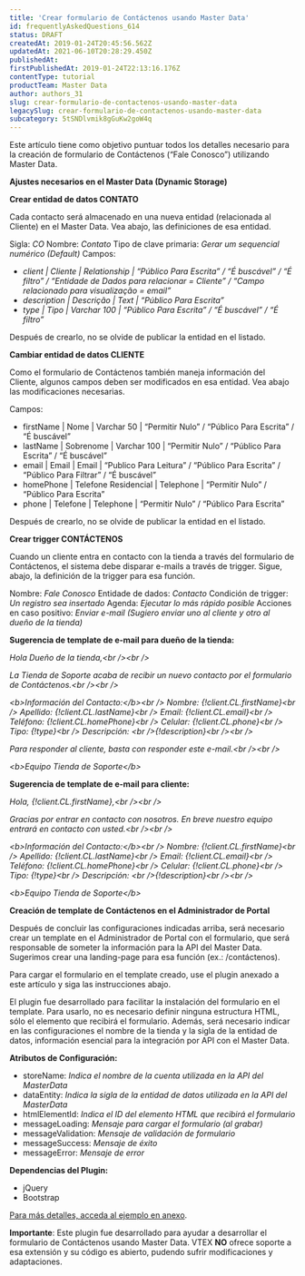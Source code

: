 ```yaml
---
title: 'Crear formulario de Contáctenos usando Master Data'
id: frequentlyAskedQuestions_614
status: DRAFT
createdAt: 2019-01-24T20:45:56.562Z
updatedAt: 2021-06-10T20:28:29.450Z
publishedAt: 
firstPublishedAt: 2019-01-24T22:13:16.176Z
contentType: tutorial
productTeam: Master Data
author: authors_31
slug: crear-formulario-de-contactenos-usando-master-data
legacySlug: crear-formulario-de-contactenos-usando-master-data
subcategory: 5tSNDlvmik8gGuKw2goW4q
---
```


Este artículo tiene como objetivo puntuar todos los detalles necesario para la creación de formulario de Contáctenos (“Fale Conosco”) utilizando Master Data.

**Ajustes necesarios en el Master Data (Dynamic Storage)**

**Crear entidad de datos CONTATO**

Cada contacto será almacenado en una nueva entidad (relacionada al Cliente) en el Master Data. Vea abajo, las definiciones de esa entidad.

Sigla: _CO_
Nombre: _Contato_
Tipo de clave primaria: _Gerar um sequencial numérico (Default)_
Campos:

- _client | Cliente | Relationship | &#8220;Público Para Escrita&#8221; / &#8220;É buscável&#8221; / &#8220;É filtro&#8221; / &#8220;Entidade de Dados para relacionar = Cliente&#8221; / &#8220;Campo relacionado para visualização = email&#8221;_
- _description | Descrição | Text | &#8220;Público Para Escrita&#8221;_
- _type | Tipo | Varchar 100 | &#8220;Público Para Escrita&#8221; / &#8220;É buscável&#8221; / &#8220;É filtro&#8221;_

Después de crearlo, no se olvide de publicar la entidad en el listado.

**Cambiar entidad de datos CLIENTE**

Como el formulario de Contáctenos también maneja información del Cliente, algunos campos deben ser modificados en esa entidad. Vea abajo las modificaciones necesarias.

Campos:

- firstName | Nome | Varchar 50 | &#8220;Permitir Nulo&#8221; / &#8220;Público Para Escrita&#8221; / &#8220;É buscável&#8221;
- lastName | Sobrenome | Varchar 100 | &#8220;Permitir Nulo&#8221; / &#8220;Público Para Escrita&#8221; / &#8220;É buscável&#8221;
- email | Email | Email | &#8220;Publico Para Leitura&#8221; / &#8220;Público Para Escrita&#8221; / &#8220;Público Para Filtrar&#8221; / &#8220;É buscável&#8221;
- homePhone | Telefone Residencial | Telephone | &#8220;Permitir Nulo&#8221; / &#8220;Público Para Escrita&#8221;
- phone | Telefone | Telephone | &#8220;Permitir Nulo&#8221; / &#8220;Público Para Escrita&#8221;

Después de crearlo, no se olvide de publicar la entidad en el listado.

**Crear trigger CONTÁCTENOS**

Cuando un cliente entra en contacto con la tienda a través del formulario de Contáctenos, el sistema debe disparar e-mails a través de trigger. Sigue, abajo, la definición de la trigger para esa función.

Nombre: _Fale Conosco_
Entidade de dados: _Contacto_
Condición de trigger: _Un registro sea insertado_
Agenda: _Ejecutar lo más rápido posible_
Acciones en caso positivo: _Enviar e-mail (Sugiero enviar uno al cliente y otro al dueño de la tienda)_

**Sugerencia de template de e-mail para dueño de la tienda:**

_Hola Dueño de la tienda,&lt;br /&gt;&lt;br /&gt;_

_La Tienda de Soporte acaba de recibir un nuevo contacto por el formulario de Contáctenos.&lt;br /&gt;&lt;br /&gt;_

_&lt;b&gt;Información del Contacto:&lt;/b&gt;&lt;br /&gt;_
_Nombre: {!client.CL.firstName}&lt;br /&gt;_
_Apellido: {!client.CL.lastName}&lt;br /&gt;_
_Email: {!client.CL.email}&lt;br /&gt;_
_Teléfono: {!client.CL.homePhone}&lt;br /&gt;_
_Celular: {!client.CL.phone}&lt;br /&gt;_
_Tipo: {!type}&lt;br /&gt;_
_Descripción: &lt;br /&gt;{!description}&lt;br /&gt;&lt;br /&gt;_

_Para responder al cliente, basta con responder este e-mail.&lt;br /&gt;&lt;br /&gt;_

_&lt;b&gt;Equipo Tienda de Soporte&lt;/b&gt;_

**Sugerencia de template de e-mail para cliente:**

_Hola, {!client.CL.firstName},&lt;br /&gt;&lt;br /&gt;_

_Gracias por entrar en contacto con nosotros. En breve nuestro equipo entrará en contacto con usted.&lt;br /&gt;&lt;br /&gt;_

_&lt;b&gt;Información del Contacto:&lt;/b&gt;&lt;br /&gt;_
_Nombre: {!client.CL.firstName}&lt;br /&gt;_
_Apellido: {!client.CL.lastName}&lt;br /&gt;_
_Email: {!client.CL.email}&lt;br /&gt;_
_Teléfono: {!client.CL.homePhone}&lt;br /&gt;_
_Celular: {!client.CL.phone}&lt;br /&gt;_
_Tipo: {!type}&lt;br /&gt;_
_Descripción: &lt;br /&gt;{!description}&lt;br /&gt;&lt;br /&gt;_

_&lt;b&gt;Equipo Tienda de Soporte&lt;/b&gt;_

**Creación de template de Contáctenos en el Administrador de Portal**

Después de concluir las configuraciones indicadas arriba, será necesario crear un template en el Administrador de Portal con el formulario, que será responsable de someter la información para la API del Master Data. Sugerimos crear una landing-page para esa función (ex.: /contáctenos).

Para cargar el formulario en el template creado, use el plugin anexado a este artículo y siga las instrucciones abajo.

El plugin fue desarrollado para facilitar la instalación del formulario en el template. Para usarlo, no es necesario definir ninguna estructura HTML, sólo el elemento que recibirá el formulario. Además, será necesario indicar en las configuraciones el nombre de la tienda y la sigla de la entidad de datos, información esencial para la integración por API con el Master Data.

**Atributos de Configuración:**

- storeName: _Indica el nombre de la cuenta utilizada en la API del MasterData_
- dataEntity: _Indica la sigla de la entidad de datos utilizada en la API del MasterData_
- htmlElementId: _Indica el ID del elemento HTML que recibirá el formulario_
- messageLoading: _Mensaje para cargar el formulario (al grabar)_
- messageValidation: _Mensaje de validación de formulario_
- messageSuccess: _Mensaje de éxito_
- messageError: _Mensaje de error_

**Dependencias del Plugin:**

- jQuery
- Bootstrap

[Para más detalles, acceda al ejemplo en anexo](//assets.contentful.com/alneenqid6w5/4rfOv1xQoEuwWYS0sq24QM/3099aa480d85a9ca4d2ce50dfef64a68/contactMasterData.zip "Para más detalles, acceda al ejemplo en anexo").

__Importante__: Este plugin fue desarrollado para ayudar a desarrollar el formulario de Contáctenos usando Master Data. VTEX **NO** ofrece soporte a esa extensión y su código es abierto, pudendo sufrir modificaciones y adaptaciones.
